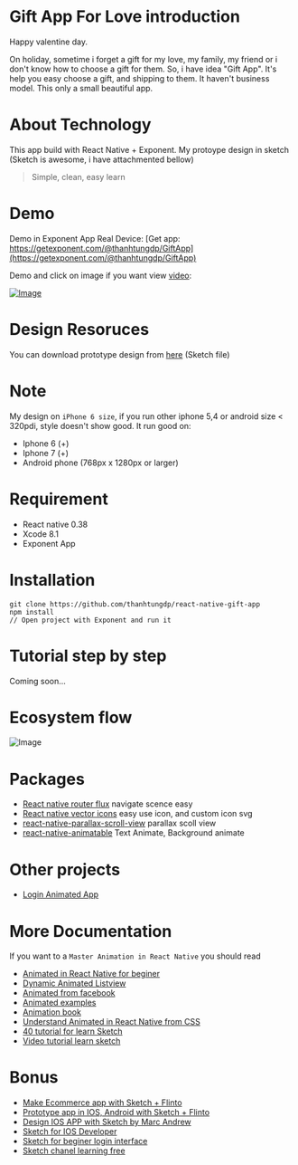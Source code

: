 # Gift App For Love introduction

Happy valentine day.

On holiday, sometime i forget a gift for my love, my family, my friend or i don't know how to choose a gift for them. So, i have idea "Gift App". It's help you easy choose a gift, and shipping to them.
It haven't business model. This only a small beautiful app.

# About Technology

This app build with React Native + Exponent.
My protoype design in sketch (Sketch is awesome, i have attachmented bellow)

> Simple, clean, easy learn

# Demo

Demo in Exponent App Real Device: [Get app: https://getexponent.com/@thanhtungdp/GiftApp](https://getexponent.com/@thanhtungdp/GiftApp)

Demo and click on image if you want view [video](https://www.youtube.com/watch?v=ebtseCuZaL8):

[![Image](https://cloud.githubusercontent.com/assets/4653102/22923674/fdc76354-f2d4-11e6-8b37-7b61b7aadf1f.gif)](https://www.youtube.com/watch?v=ebtseCuZaL8)

# Design Resoruces
You can download prototype design from [here](https://www.dropbox.com/sh/0msakno7gzvytd7/AABTyo3RgT382DJ3msP0G1NHa?dl=0) (Sketch file)

# Note
My design on `iPhone 6 size`, if you run other iphone 5,4 or android size < 320pdi, style doesn't show good.
It run good on:
- Iphone 6 (+)
- Iphone 7 (+)
- Android phone (768px x 1280px or larger)

# Requirement
- React native 0.38
- Xcode 8.1
- Exponent App

# Installation
```
git clone https://github.com/thanhtungdp/react-native-gift-app
npm install
// Open project with Exponent and run it
```

# Tutorial step by step
Coming soon...

# Ecosystem flow
![Image](http://sv1.upsieutoc.com/2017/02/14/giftapptechonologystack.jpg)

# Packages
- [React native router flux](https://github.com/aksonov/react-native-router-flux) navigate scence easy
- [React native vector icons](https://github.com/oblador/react-native-vector-icons) easy use icon, and custom icon svg
- [react-native-parallax-scroll-view](https://github.com/lelandrichardson/react-native-parallax-view) parallax scoll view
- [react-native-animatable](https://github.com/oblador/react-native-animatable) Text Animate, Background animate

# Other projects
- [Login Animated App](https://github.com/thanhtungdp/react-native-login-animated)

# More Documentation
If you want to a `Master Animation in React Native` you should read 
- [Animated in React Native for beginer](https://medium.com/react-native-training/react-native-animations-using-the-animated-api-ebe8e0669fae#.546tkcl8n)
- [Dynamic Animated Listview](https://medium.com/modus-create-front-end-development/dynamic-animated-listview-in-reactnative-879374cbff0d?source=bookmarks---------7---------)
- [Animated from facebook](https://facebook.github.io/react-native/docs/animated.html)
- [Animated examples](http://browniefed.com/blog/react-native-animated-api-basic-example/)
- [Animation book](http://browniefed.com/react-native-animation-book/)
- [Understand Animated in React Native from CSS](http://blog.huynh.io/2015/08/06/react-native-animations/)
- [40 tutorial for learn Sketch](http://www.webdesigndev.com/sketch-app-tutorials/)
- [Video tutorial learn sketch](http://www.learnsketch.com/tutorials.html)

# Bonus
- [Make Ecommerce app with Sketch + Flinto](https://medium.com/@marcandrew/prototyping-an-e-commerce-app-in-flinto-part-1-of-2-988de33005c5#.w3isurxtc)
- [Prototype app in IOS, Android with Sketch + Flinto](https://www.smashingmagazine.com/2015/01/prototyping-ios-android-apps-sketch-freebie/)
- [Design IOS APP with Sketch by Marc Andrew](https://medium.com/sketch-app-sources/designing-an-ios-app-in-sketch-part-1-of-3-7541f4fca87a?source=user_profile---------33---------)
- [Sketch for IOS Developer](https://www.raywenderlich.com/117609/sketch-indie-developers)
- [Sketch for beginer login interface](https://webdesign.tutsplus.com/tutorials/sketch-for-beginners-design-a-login-form-interface--cms-21534)
- [Sketch chanel learning free](https://medium.com/sketch-app)

